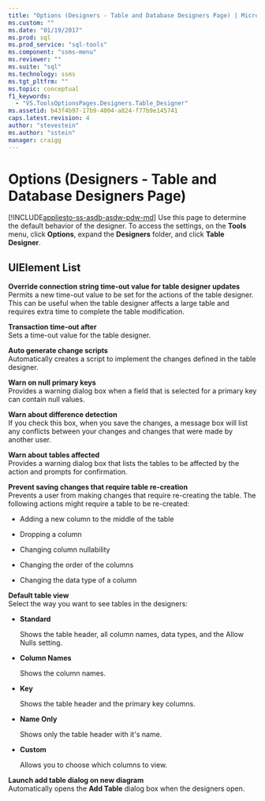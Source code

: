 ```yaml
---
title: "Options (Designers - Table and Database Designers Page) | Microsoft Docs"
ms.custom: ""
ms.date: "01/19/2017"
ms.prod: sql
ms.prod_service: "sql-tools"
ms.component: "ssms-menu"
ms.reviewer: ""
ms.suite: "sql"
ms.technology: ssms
ms.tgt_pltfrm: ""
ms.topic: conceptual
f1_keywords: 
  - "VS.ToolsOptionsPages.Designers.Table_Designer"
ms.assetid: b43f4b97-17b9-4004-a824-f77b9e145741
caps.latest.revision: 4
author: "stevestein"
ms.author: "sstein"
manager: craigg
---
```

# Options (Designers - Table and Database Designers Page)
[!INCLUDE[appliesto-ss-asdb-asdw-pdw-md](../../includes/appliesto-ss-asdb-asdw-pdw-md.md)]
Use this page to determine the default behavior of the designer. To access the settings, on the **Tools** menu, click **Options**, expand the **Designers** folder, and click **Table Designer**.  
  
## UIElement List  
**Override connection string time-out value for table designer updates**  
Permits a new time-out value to be set for the actions of the table designer. This can be useful when the table designer affects a large table and requires extra time to complete the table modification.  
  
**Transaction time-out after**  
Sets a time-out value for the table designer.  
  
**Auto generate change scripts**  
Automatically creates a script to implement the changes defined in the table designer.  
  
**Warn on null primary keys**  
Provides a warning dialog box when a field that is selected for a primary key can contain null values.  
  
**Warn about difference detection**  
If you check this box, when you save the changes, a message box will list any conflicts between your changes and changes that were made by another user.  
  
**Warn about tables affected**  
Provides a warning dialog box that lists the tables to be affected by the action and prompts for confirmation.  
  
**Prevent saving changes that require table re-creation**  
Prevents a user from making changes that require re-creating the table. The following actions might require a table to be re-created:  
  
-   Adding a new column to the middle of the table  
  
-   Dropping a column  
  
-   Changing column nullability  
  
-   Changing the order of the columns  
  
-   Changing the data type of a column  
  
**Default table view**  
Select the way you want to see tables in the designers:  
  
-   **Standard**  
  
    Shows the table header, all column names, data types, and the Allow Nulls setting.  
  
-   **Column Names**  
  
    Shows the column names.  
  
-   **Key**  
  
    Shows the table header and the primary key columns.  
  
-   **Name Only**  
  
    Shows only the table header with it's name.  
  
-   **Custom**  
  
    Allows you to choose which columns to view.  
  
**Launch add table dialog on new diagram**  
Automatically opens the **Add Table** dialog box when the designers open.  
  

